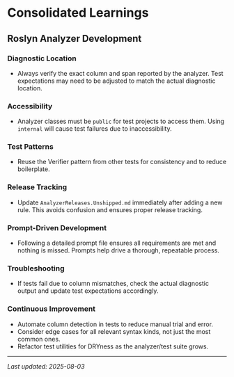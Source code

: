# Consolidated Learnings

## Roslyn Analyzer Development

### Diagnostic Location
- Always verify the exact column and span reported by the analyzer. Test expectations may need to be adjusted to match the actual diagnostic location.

### Accessibility
- Analyzer classes must be `public` for test projects to access them. Using `internal` will cause test failures due to inaccessibility.

### Test Patterns
- Reuse the Verifier pattern from other tests for consistency and to reduce boilerplate.

### Release Tracking
- Update `AnalyzerReleases.Unshipped.md` immediately after adding a new rule. This avoids confusion and ensures proper release tracking.

### Prompt-Driven Development
- Following a detailed prompt file ensures all requirements are met and nothing is missed. Prompts help drive a thorough, repeatable process.

### Troubleshooting
- If tests fail due to column mismatches, check the actual diagnostic output and update test expectations accordingly.

### Continuous Improvement
- Automate column detection in tests to reduce manual trial and error.
- Consider edge cases for all relevant syntax kinds, not just the most common ones.
- Refactor test utilities for DRYness as the analyzer/test suite grows.

---

_Last updated: 2025-08-03_
